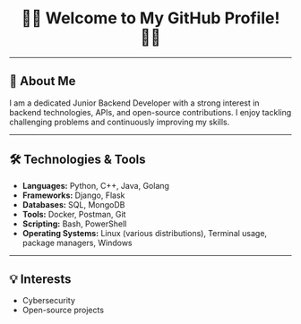 <div align="center">
  <h1>👨‍💻 <strong>Welcome to My GitHub Profile!</strong> 👨‍💻</h1>
</div>

---

## 🌟 **About Me**
I am a dedicated Junior Backend Developer with a strong interest in backend technologies, APIs, and open-source contributions. I enjoy tackling challenging problems and continuously improving my skills.

---

## 🛠️ **Technologies & Tools**
- **Languages:** Python, C++, Java, Golang
- **Frameworks:** Django, Flask
- **Databases:** SQL, MongoDB
- **Tools:** Docker, Postman, Git
- **Scripting:** Bash, PowerShell
- **Operating Systems:** Linux (various distributions), Terminal usage, package managers, Windows

---

## 💡 **Interests**
- Cybersecurity
- Open-source projects
